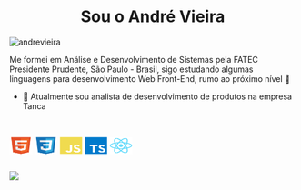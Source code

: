 <h1 align="center">Sou o André Vieira</h1>

<p align="left"> <img src="https://komarev.com/ghpvc/?username=dehvieira" alt="andrevieira" /> </p>

<p align="left">
 Me formei em Análise e Desenvolvimento de Sistemas pela FATEC Presidente Prudente, São Paulo - Brasil, sigo estudando algumas linguagens para desenvolvimento Web Front-End, rumo ao próximo nível 🚀
</p>

- 🔭 Atualmente sou analista de desenvolvimento de produtos na empresa Tanca 

##

<div style="display: inline_block"><br>
  <img align="center" alt="Andre-HTML" height="30" width="40" src="https://raw.githubusercontent.com/devicons/devicon/master/icons/html5/html5-original.svg">
    <img align="center" alt="André-CSS" height="30" width="40" src="https://raw.githubusercontent.com/devicons/devicon/master/icons/css3/css3-original.svg">
  <img align="center" alt="Andre-Js" height="30" width="40" src="https://raw.githubusercontent.com/devicons/devicon/master/icons/javascript/javascript-plain.svg">
  <img align="center" alt="Andre-Ts" height="30" width="40" src="https://raw.githubusercontent.com/devicons/devicon/master/icons/typescript/typescript-plain.svg">
  <img align="center" alt="Andre-React" height="30" width="40" src="https://raw.githubusercontent.com/devicons/devicon/master/icons/react/react-original.svg">
</div>

##

 <div>
  <a href="https://www.linkedin.com/in/andrevieira3/" target="_blank"><img src="https://img.shields.io/badge/-LinkedIn-%230077B5?style=for-the-badge&logo=linkedin&logoColor=white"></a>

</div>